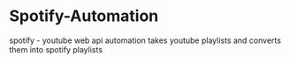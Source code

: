# Spotify-Automation
spotify - youtube web api automation
takes youtube playlists and converts them into spotify playlists

